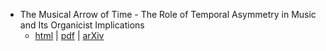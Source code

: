 - The Musical Arrow of Time - The Role of Temporal Asymmetry in Music and Its Organicist Implications
    - [html](/page/en/dissertation) | [pdf](/assets/pdf/en/dissertation.pdf) | [arXiv](https://arxiv.org/abs/2206.01305)
